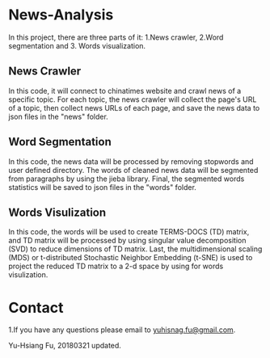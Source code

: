 # News-Analysis
In this project, there are three parts of it: 1.News crawler, 2.Word segmentation and 3. Words visualization.<br />

## News Crawler
In this code, it will connect to chinatimes website and crawl news of a specific topic. For each topic, the news crawler will collect the page's URL of a topic, then collect news URLs of each page, and save the news data to json files in the "news" folder. <br />

## Word Segmentation
In this code, the news data will be processed by removing stopwords and user defined directory. The words of cleaned news data will be segmented from paragraphs by using the jieba library. Final, the segmented words statistics will be saved to json files in the "words" folder.<br />

## Words Visulization
In this code, the words will be used to create TERMS-DOCS (TD) matrix, and TD matrix will be processed by using singular value decomposition (SVD) to reduce dimensions of TD matrix. Last, the multidimensional scaling (MDS) or t-distributed Stochastic Neighbor Embedding (t-SNE) is used to project the reduced TD matrix to a 2-d space by using for words visulization.<br />

# Contact
1.If you have any questions please email to yuhisnag.fu@gmail.com.

Yu-Hsiang Fu, 20180321 updated.
